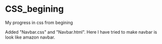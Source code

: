 # CSS_begining
My progress in css from begining

Added "Navbar.css" and "Navbar.html". Here I have tried to make navbar is look like amazon navbar.

